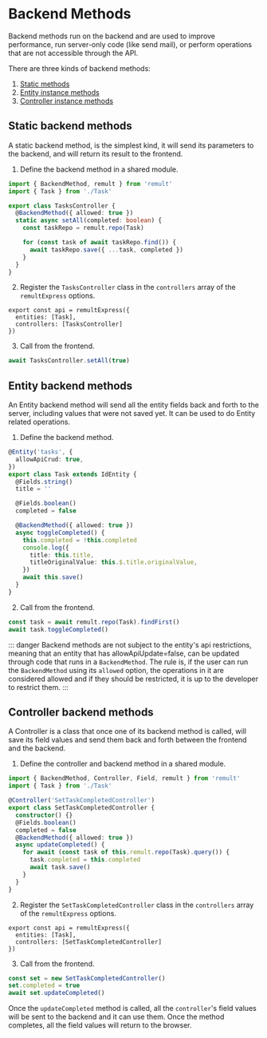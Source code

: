 # Backend Methods

Backend methods run on the backend and are used to improve performance, run server-only code (like send mail), or perform operations that are not accessible through the API.

There are three kinds of backend methods:

1. [Static methods](#static-backend-methods)
2. [Entity instance methods](#entity-backend-methods)
3. [Controller instance methods](#controller-backend-methods)

## Static backend methods

A static backend method, is the simplest kind, it will send its parameters to the backend, and will return its result to the frontend.

1. Define the backend method in a shared module.

```ts
import { BackendMethod, remult } from 'remult'
import { Task } from './Task'

export class TasksController {
  @BackendMethod({ allowed: true })
  static async setAll(completed: boolean) {
    const taskRepo = remult.repo(Task)

    for (const task of await taskRepo.find()) {
      await taskRepo.save({ ...task, completed })
    }
  }
}
```

2. Register the `TasksController` class in the `controllers` array of the `remultExpress` options.

```ts{3}
export const api = remultExpress({
  entities: [Task],
  controllers: [TasksController]
})
```

3. Call from the frontend.

```ts
await TasksController.setAll(true)
```

## Entity backend methods

An Entity backend method will send all the entity fields back and forth to the server, including values that were not saved yet.
It can be used to do Entity related operations.

1. Define the backend method.

```ts
@Entity('tasks', {
  allowApiCrud: true,
})
export class Task extends IdEntity {
  @Fields.string()
  title = ''

  @Fields.boolean()
  completed = false

  @BackendMethod({ allowed: true })
  async toggleCompleted() {
    this.completed = !this.completed
    console.log({
      title: this.title,
      titleOriginalValue: this.$.title.originalValue,
    })
    await this.save()
  }
}
```

2. Call from the frontend.

```ts
const task = await remult.repo(Task).findFirst()
await task.toggleCompleted()
```

::: danger
Backend methods are not subject to the entity's api restrictions, meaning that an entity that has allowApiUpdate=false, can be updated through code that runs in a `BackendMethod`.
The rule is, if the user can run the `BackendMethod` using its `allowed` option, the operations in it are considered allowed and if they should be restricted, it is up to the developer to restrict them.
:::

## Controller backend methods

A Controller is a class that once one of its backend method is called, will save its field values and send them back and forth between the frontend and the backend.

1. Define the controller and backend method in a shared module.

```ts
import { BackendMethod, Controller, Field, remult } from 'remult'
import { Task } from './Task'

@Controller('SetTaskCompletedController')
export class SetTaskCompletedController {
  constructor() {}
  @Fields.boolean()
  completed = false
  @BackendMethod({ allowed: true })
  async updateCompleted() {
    for await (const task of this.remult.repo(Task).query()) {
      task.completed = this.completed
      await task.save()
    }
  }
}
```

2. Register the `SetTaskCompletedController` class in the `controllers` array of the `remultExpress` options.

```ts{3}
export const api = remultExpress({
  entities: [Task],
  controllers: [SetTaskCompletedController]
})
```

3. Call from the frontend.

```ts
const set = new SetTaskCompletedController()
set.completed = true
await set.updateCompleted()
```

Once the `updateCompleted` method is called, all the `controller`'s field values will be sent to the backend and it can use them. Once the method completes, all the field values will return to the browser.
